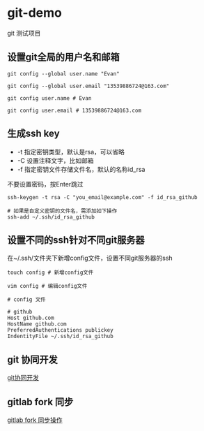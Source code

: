 # git-demo

git 测试项目

## 设置git全局的用户名和邮箱

```shell
git config --global user.name "Evan"

git config --global user.email "13539886724@163.com"

git config user.name # Evan

git config user.email # 13539886724@163.com
```

## 生成ssh key

- -t 指定密钥类型，默认是rsa，可以省略
- -C 设置注释文字，比如邮箱
- -f 指定密钥文件存储文件名，默认的名称id_rsa

不要设置密码，按Enter跳过

```shell
ssh-keygen -t rsa -C "you_email@example.com" -f id_rsa_github

# 如果是自定义密钥的文件名，需添加如下操作 
ssh-add ~/.ssh/id_rsa_github

```

## 设置不同的ssh针对不同git服务器

在~/.ssh/文件夹下新增config文件，设置不同git服务器的ssh

```shell
touch config # 新增config文件

vim config # 编辑config文件
```

```text
# config 文件

# github
Host github.com
HostName github.com
PreferredAuthentications publickey
IndentityFile ~/.ssh/id_rsa_github

```

## git 协同开发

[git协同开发](git-operation.md)

## gitlab fork 同步

[gitlab fork 同步操作](gitlab-operation.md)
